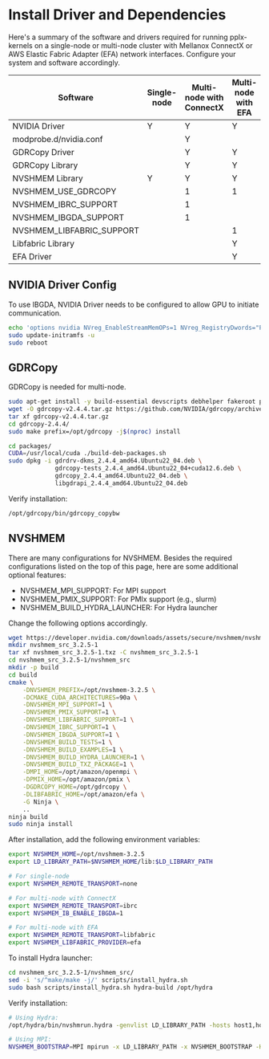 # Install Driver and Dependencies

Here's a summary of the software and drivers required for running pplx-kernels on a single-node or multi-node cluster with Mellanox ConnectX or AWS Elastic Fabric Adapter (EFA) network interfaces. Configure your system and software accordingly.

| Software                  | Single-node | Multi-node with ConnectX | Multi-node with EFA |
|---------------------------|-------------|--------------------------|---------------------|
| NVIDIA Driver             | Y           | Y                        | Y                   |
| modprobe.d/nvidia.conf    |             | Y                        |                     |
| GDRCopy Driver            |             | Y                        | Y                   |
| GDRCopy Library           |             | Y                        | Y                   |
| NVSHMEM Library           | Y           | Y                        | Y                   |
| NVSHMEM_USE_GDRCOPY       |             | 1                        | 1                   |
| NVSHMEM_IBRC_SUPPORT      |             | 1                        |                     |
| NVSHMEM_IBGDA_SUPPORT     |             | 1                        |                     |
| NVSHMEM_LIBFABRIC_SUPPORT |             |                          | 1                   |
| Libfabric Library         |             |                          | Y                   |
| EFA Driver                |             |                          | Y                   |

## NVIDIA Driver Config

To use IBGDA, NVIDIA Driver needs to be configured to allow GPU to initiate communication.

```bash
echo 'options nvidia NVreg_EnableStreamMemOPs=1 NVreg_RegistryDwords="PeerMappingOverride=1;"' | sudo tee -a /etc/modprobe.d/nvidia.conf
sudo update-initramfs -u
sudo reboot
```

## GDRCopy

GDRCopy is needed for multi-node.

```bash
sudo apt-get install -y build-essential devscripts debhelper fakeroot pkg-config dkms
wget -O gdrcopy-v2.4.4.tar.gz https://github.com/NVIDIA/gdrcopy/archive/refs/tags/v2.4.4.tar.gz
tar xf gdrcopy-v2.4.4.tar.gz
cd gdrcopy-2.4.4/
sudo make prefix=/opt/gdrcopy -j$(nproc) install

cd packages/
CUDA=/usr/local/cuda ./build-deb-packages.sh
sudo dpkg -i gdrdrv-dkms_2.4.4_amd64.Ubuntu22_04.deb \
             gdrcopy-tests_2.4.4_amd64.Ubuntu22_04+cuda12.6.deb \
             gdrcopy_2.4.4_amd64.Ubuntu22_04.deb \
             libgdrapi_2.4.4_amd64.Ubuntu22_04.deb
```

Verify installation:

```bash
/opt/gdrcopy/bin/gdrcopy_copybw
```

## NVSHMEM

There are many configurations for NVSHMEM.
Besides the required configurations listed on the top of this page, here are some additional optional features:

* NVSHMEM_MPI_SUPPORT: For MPI support
* NVSHMEM_PMIX_SUPPORT: For PMIx support (e.g., slurm)
* NVSHMEM_BUILD_HYDRA_LAUNCHER: For Hydra launcher

Change the following options accordingly.

```bash
wget https://developer.nvidia.com/downloads/assets/secure/nvshmem/nvshmem_src_3.2.5-1.txz
mkdir nvshmem_src_3.2.5-1
tar xf nvshmem_src_3.2.5-1.txz -C nvshmem_src_3.2.5-1
cd nvshmem_src_3.2.5-1/nvshmem_src
mkdir -p build
cd build
cmake \
    -DNVSHMEM_PREFIX=/opt/nvshmem-3.2.5 \
    -DCMAKE_CUDA_ARCHITECTURES=90a \
    -DNVSHMEM_MPI_SUPPORT=1 \
    -DNVSHMEM_PMIX_SUPPORT=1 \
    -DNVSHMEM_LIBFABRIC_SUPPORT=1 \
    -DNVSHMEM_IBRC_SUPPORT=1 \
    -DNVSHMEM_IBGDA_SUPPORT=1 \
    -DNVSHMEM_BUILD_TESTS=1 \
    -DNVSHMEM_BUILD_EXAMPLES=1 \
    -DNVSHMEM_BUILD_HYDRA_LAUNCHER=1 \
    -DNVSHMEM_BUILD_TXZ_PACKAGE=1 \
    -DMPI_HOME=/opt/amazon/openmpi \
    -DPMIX_HOME=/opt/amazon/pmix \
    -DGDRCOPY_HOME=/opt/gdrcopy \
    -DLIBFABRIC_HOME=/opt/amazon/efa \
    -G Ninja \
    ..
ninja build
sudo ninja install
```

After installation, add the following environment variables:

```bash
export NVSHMEM_HOME=/opt/nvshmem-3.2.5
export LD_LIBRARY_PATH=$NVSHMEM_HOME/lib:$LD_LIBRARY_PATH

# For single-node
export NVSHMEM_REMOTE_TRANSPORT=none

# For multi-node with ConnectX
export NVSHMEM_REMOTE_TRANSPORT=ibrc
export NVSHMEM_IB_ENABLE_IBGDA=1

# For multi-node with EFA
export NVSHMEM_REMOTE_TRANSPORT=libfabric
export NVSHMEM_LIBFABRIC_PROVIDER=efa
```

To install Hydra launcher:

```bash
cd nvshmem_src_3.2.5-1/nvshmem_src/
sed -i 's/^make/make -j/' scripts/install_hydra.sh
sudo bash scripts/install_hydra.sh hydra-build /opt/hydra
```

Verify installation:

```bash
# Using Hydra:
/opt/hydra/bin/nvshmrun.hydra -genvlist LD_LIBRARY_PATH -hosts host1,host2 -n 2 -ppn 1 /opt/nvshmem-3.2.5/bin/perftest/device/pt-to-pt/shmem_put_latency

# Using MPI:
NVSHMEM_BOOTSTRAP=MPI mpirun -x LD_LIBRARY_PATH -x NVSHMEM_BOOTSTRAP -H host1,host2 /opt/nvshmem-3.2.5/bin/perftest/device/pt-to-pt/shmem_put_latency
```
